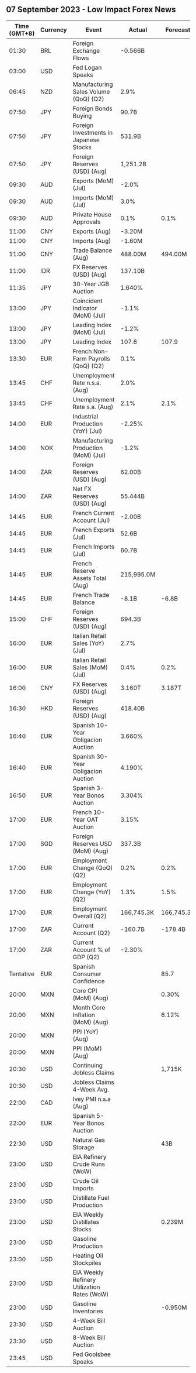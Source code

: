 ## 07 September 2023 - Low Impact Forex News

| Time (GMT+8) | Currency | Event | Actual | Forecast | Previous |
|------|----------|-------|--------|----------|----------|
| 01:30 | BRL | Foreign Exchange Flows | -0.566B |  | 1.922B |
| 03:00 | USD | Fed Logan Speaks |  |  |  |
| 06:45 | NZD | Manufacturing Sales Volume (QoQ) (Q2) | 2.9% |  | -1.8% |
| 07:50 | JPY | Foreign Bonds Buying | 90.7B |  | 425.3B |
| 07:50 | JPY | Foreign Investments in Japanese Stocks | 531.9B |  | -603.2B |
| 07:50 | JPY | Foreign Reserves (USD) (Aug) | 1,251.2B |  | 1,253.7B |
| 09:30 | AUD | Exports (MoM) (Jul) | -2.0% |  | -3.1% |
| 09:30 | AUD | Imports (MoM) (Jul) | 3.0% |  | -3.3% |
| 09:30 | AUD | Private House Approvals | 0.1% | 0.1% | -1.0% |
| 11:00 | CNY | Exports (Aug) | -3.20M |  | -9.20M |
| 11:00 | CNY | Imports (Aug) | -1.60M |  | -6.90M |
| 11:00 | CNY | Trade Balance (Aug) | 488.00M | 494.00M | 575.70M |
| 11:00 | IDR | FX Reserves (USD) (Aug) | 137.10B |  | 137.70B |
| 11:35 | JPY | 30-Year JGB Auction | 1.640% |  | 1.593% |
| 13:00 | JPY | Coincident Indicator (MoM) (Jul) | -1.1% |  | 0.9% |
| 13:00 | JPY | Leading Index (MoM) (Jul) | -1.2% |  | -0.2% |
| 13:00 | JPY | Leading Index | 107.6 | 107.9 | 108.8 |
| 13:30 | EUR | French Non-Farm Payrolls (QoQ) (Q2) | 0.1% |  | 0.1% |
| 13:45 | CHF | Unemployment Rate n.s.a. (Aug) | 2.0% |  | 1.9% |
| 13:45 | CHF | Unemployment Rate s.a. (Aug) | 2.1% | 2.1% | 2.1% |
| 14:00 | EUR | Industrial Production (YoY) (Jul) | -2.25% |  | -1.73% |
| 14:00 | NOK | Manufacturing Production (MoM) (Jul) | -1.2% |  | -0.1% |
| 14:00 | ZAR | Foreign Reserves (USD) (Aug) | 62.00B |  | 62.21B |
| 14:00 | ZAR | Net FX Reserves (USD) (Aug) | 55.444B |  | 55.626B |
| 14:45 | EUR | French Current Account (Jul) | -2.00B |  | 0.30B |
| 14:45 | EUR | French Exports (Jul) | 52.6B |  | 52.1B |
| 14:45 | EUR | French Imports (Jul) | 60.7B |  | 58.9B |
| 14:45 | EUR | French Reserve Assets Total (Aug) | 215,995.0M |  | 213,962.0M |
| 14:45 | EUR | French Trade Balance | -8.1B | -6.8B | -6.8B |
| 15:00 | CHF | Foreign Reserves (USD) (Aug) | 694.3B |  | 698.1B |
| 16:00 | EUR | Italian Retail Sales (YoY) (Jul) | 2.7% |  | 3.9% |
| 16:00 | EUR | Italian Retail Sales (MoM) (Jul) | 0.4% | 0.2% | -0.2% |
| 16:00 | CNY | FX Reserves (USD) (Aug) | 3.160T | 3.187T | 3.204T |
| 16:30 | HKD | Foreign Reserves (USD) (Aug) | 418.40B |  | 421.60B |
| 16:40 | EUR | Spanish 10-Year Obligacion Auction | 3.660% |  | 3.605% |
| 16:40 | EUR | Spanish 30-Year Obligacion Auction | 4.190% |  | 3.978% |
| 16:50 | EUR | Spanish 3-Year Bonos Auction | 3.304% |  | 3.303% |
| 17:00 | EUR | French 10-Year OAT Auction | 3.15% |  | 3.09% |
| 17:00 | SGD | Foreign Reserves USD (MoM) (Aug) | 337.3B |  | 340.8B |
| 17:00 | EUR | Employment Change (QoQ) (Q2) | 0.2% | 0.2% | 0.6% |
| 17:00 | EUR | Employment Change (YoY) (Q2) | 1.3% | 1.5% | 1.6% |
| 17:00 | EUR | Employment Overall (Q2) | 166,745.3K | 166,745.3K | 166,745.3K |
| 17:00 | ZAR | Current Account (Q2) | -160.7B | -178.4B | -63.7B |
| 17:00 | ZAR | Current Account % of GDP (Q2) | -2.30% |  | -0.90% |
| Tentative | EUR | Spanish Consumer Confidence |  | 85.7 | 92.4 |
| 20:00 | MXN | Core CPI (MoM) (Aug) |  | 0.30% | 0.39% |
| 20:00 | MXN | Month Core Inflation (MoM) (Aug) |  | 6.12% | 6.64% |
| 20:00 | MXN | PPI (YoY) (Aug) |  |  | -0.80% |
| 20:00 | MXN | PPI (MoM) (Aug) |  |  | 0.30% |
| 20:30 | USD | Continuing Jobless Claims |  | 1,715K | 1,725K |
| 20:30 | USD | Jobless Claims 4-Week Avg. |  |  | 237.50K |
| 22:00 | CAD | Ivey PMI n.s.a (Aug) |  |  | 45.2 |
| 22:00 | EUR | Spanish 5-Year Bonos Auction |  |  | 3.027% |
| 22:30 | USD | Natural Gas Storage |  | 43B | 32B |
| 23:00 | USD | EIA Refinery Crude Runs (WoW) |  |  | -0.173M |
| 23:00 | USD | Crude Oil Imports |  |  | -0.586M |
| 23:00 | USD | Distillate Fuel Production |  |  | -0.043M |
| 23:00 | USD | EIA Weekly Distillates Stocks |  | 0.239M | 1.235M |
| 23:00 | USD | Gasoline Production |  |  | 0.290M |
| 23:00 | USD | Heating Oil Stockpiles |  |  | 0.170M |
| 23:00 | USD | EIA Weekly Refinery Utilization Rates (WoW) |  |  | -1.2% |
| 23:00 | USD | Gasoline Inventories |  | -0.950M | -0.214M |
| 23:30 | USD | 4-Week Bill Auction |  |  | 5.280% |
| 23:30 | USD | 8-Week Bill Auction |  |  | 5.290% |
| 23:45 | USD | Fed Goolsbee Speaks |  |  |  |
